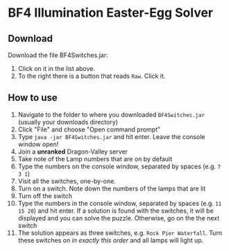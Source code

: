 # BF4 Illumination Easter-Egg Solver

## Download

Download the file BF4Switches.jar:

1. Click on it in the list above.
2. To the right there is a button that reads `Raw`. Click it.

## How to use

1. Navigate to the folder to where you downloaded `BF4Switches.jar` (usually your downloads directory)
2. Click "File" and choose "Open command prompt"
3. Type `java -jar BF4Switches.jar` and hit enter. Leave the console window open!
4. Join a **unranked** Dragon-Valley server
5. Take note of the Lamp numbers that are on by default
6. Type the numbers on the console window, separated by spaces (e.g. `7 3 1`)
6. Visit all the switches, one-by-one.
  1. Turn on a switch. Note down the numbers of the lamps that are lit
  2. Turn off the switch
  3. Type the numbers in the console window, separated by spaces (e.g. `11 15 20`) and hit enter. If a solution is found with the
     switches, it will be displayed and you can solve the puzzle. Otherwise, go on the the next switch
7. The solution appears as three switches, e.g. `Rock Pier Waterfall`. Turn these switches on *in exactly this order* and all lamps will light up.
